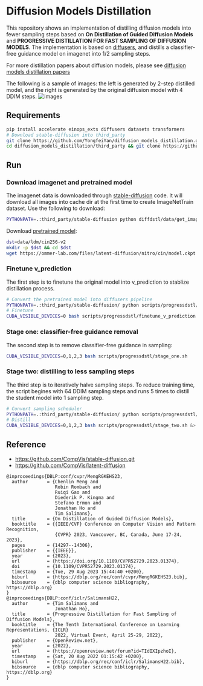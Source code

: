 # Diffusion Models Distillation
This repository shows an implementation of distilling diffusion models into fewer sampling steps based on __On Distillation of Guided Diffusion Models__ and __PROGRESSIVE DISTILLATION FOR FAST SAMPLING OF DIFFUSION MODELS__. 
The implementation is based on [diffusers](https://huggingface.co/docs/diffusers/index), and distills a classifier-free guidance model on imagenet into 1/2 sampling steps.

For more distillation papers about diffusion models, please see [diffusion models distillation papers](https://github.com/YongfeiYan/diffusion_models_distillation_papers)

The following is a sample of images: the left is generated by 2-step distilled model, and the right is generated by the original diffusion model with 4 DDIM steps.
![images](https://user-images.githubusercontent.com/41781351/265182253-1a6e7449-1724-4bc9-a9f1-a2e0e9bb886b.png)

## Requirements
```bash
pip install accelerate einops_exts diffusers datasets transformers
# Download stable-diffusion into third_party
git clone https://github.com/YongfeiYan/diffusion_models_distillation.git
cd diffusion_models_distillation/third_party && git clone https://github.com/CompVis/stable-diffusion.git
```

## Run
### Download imagenet and pretrained model
The imagenet data is downloaded through [stable-diffusion](https://github.com/CompVis/stable-diffusion.git) code. It will download all images into cache dir at the first time to create ImageNetTrain dataset. Use the following to download:
```bash
PYTHONPATH=.:third_party/stable-diffusion python diffdstl/data/get_imagenet.py
```

Download [pretrained model](https://colab.research.google.com/github/CompVis/latent-diffusion/blob/main/scripts/latent_imagenet_diffusion.ipynb):
```bash
dst=data/ldm/cin256-v2
mkdir -p $dst && cd $dst
wget https://ommer-lab.com/files/latent-diffusion/nitro/cin/model.ckpt 
```

### Finetune v_prediction
The first step is to finetune the original model into v_prediction to stablize distillation process.
```bash 
# Convert the pretrained model into diffusers pipeline
PYTHONPATH=.:third_party/stable-diffusion/ python scripts/progressdstl/ldm_ckpt_to_pipeline.py configs/imagenet/cin256-v2.yaml data/ldm/cin256-v2/model.ckpt data/test-pipeline
# Finetune
CUDA_VISIBLE_DEVICES=0 bash scripts/progressdstl/finetune_v_prediction.sh
```

### Stage one: classifier-free guidance removal
The second step is to remove classifier-free guidance in sampling:
```bash
CUDA_VISIBLE_DEVICES=0,1,2,3 bash scripts/progressdstl/stage_one.sh
```

### Stage two: distilling to less sampling steps
The third step is to iteratively halve sampling steps. To reduce training time, the script begines with 64 DDIM sampling steps and runs 5 times to distill the student model into 1 sampling step.
```bash
# Convert sampling scheduler
PYTHONPATH=.:third_party/stable-diffusion/ python scripts/progressdstl/convert_pipeline_scheduler.py data/log/imagenet/stage_one/pipeline data/log/imagenet/stage_one/pipeline-converted
# Distill
CUDA_VISIBLE_DEVICES=0,1,2,3 bash scripts/progressdstl/stage_two.sh &> stage_two.log & 
```

## Reference
- https://github.com/CompVis/stable-diffusion.git
- https://github.com/CompVis/latent-diffusion

```
@inproceedings{DBLP:conf/cvpr/MengRGKEHS23,
  author       = {Chenlin Meng and
                  Robin Rombach and
                  Ruiqi Gao and
                  Diederik P. Kingma and
                  Stefano Ermon and
                  Jonathan Ho and
                  Tim Salimans},
  title        = {On Distillation of Guided Diffusion Models},
  booktitle    = {{IEEE/CVF} Conference on Computer Vision and Pattern Recognition,
                  {CVPR} 2023, Vancouver, BC, Canada, June 17-24, 2023},
  pages        = {14297--14306},
  publisher    = {{IEEE}},
  year         = {2023},
  url          = {https://doi.org/10.1109/CVPR52729.2023.01374},
  doi          = {10.1109/CVPR52729.2023.01374},
  timestamp    = {Tue, 29 Aug 2023 15:44:40 +0200},
  biburl       = {https://dblp.org/rec/conf/cvpr/MengRGKEHS23.bib},
  bibsource    = {dblp computer science bibliography, https://dblp.org}
}
@inproceedings{DBLP:conf/iclr/SalimansH22,
  author       = {Tim Salimans and
                  Jonathan Ho},
  title        = {Progressive Distillation for Fast Sampling of Diffusion Models},
  booktitle    = {The Tenth International Conference on Learning Representations, {ICLR}
                  2022, Virtual Event, April 25-29, 2022},
  publisher    = {OpenReview.net},
  year         = {2022},
  url          = {https://openreview.net/forum?id=TIdIXIpzhoI},
  timestamp    = {Sat, 20 Aug 2022 01:15:42 +0200},
  biburl       = {https://dblp.org/rec/conf/iclr/SalimansH22.bib},
  bibsource    = {dblp computer science bibliography, https://dblp.org}
}
```
